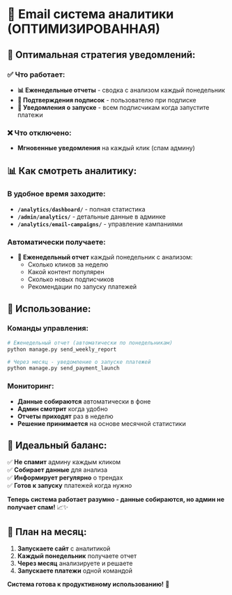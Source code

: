 # 📧 Email система аналитики (ОПТИМИЗИРОВАННАЯ)

## 🎯 **Оптимальная стратегия уведомлений:**

### ✅ **Что работает:**
- **📊 Еженедельные отчеты** - сводка с анализом каждый понедельник
- **📝 Подтверждения подписок** - пользователю при подписке  
- **🚀 Уведомления о запуске** - всем подписчикам когда запустите платежи

### ❌ **Что отключено:**
- **Мгновенные уведомления** на каждый клик (спам админу)

## 📊 **Как смотреть аналитику:**

### **В удобное время заходите:**
- **`/analytics/dashboard/`** - полная статистика
- **`/admin/analytics/`** - детальные данные в админке
- **`/analytics/email-campaigns/`** - управление кампаниями

### **Автоматически получаете:**
- **📧 Еженедельный отчет** каждый понедельник с анализом:
  - Сколько кликов за неделю
  - Какой контент популярен
  - Сколько новых подписчиков
  - Рекомендации по запуску платежей

## 🚀 **Использование:**

### **Команды управления:**
```bash
# Еженедельный отчет (автоматически по понедельникам)
python manage.py send_weekly_report

# Через месяц - уведомление о запуске платежей
python manage.py send_payment_launch
```

### **Мониторинг:**
- **Данные собираются** автоматически в фоне
- **Админ смотрит** когда удобно
- **Отчеты приходят** раз в неделю
- **Решение принимается** на основе месячной статистики

## 🎯 **Идеальный баланс:**

✅ **Не спамит** админу каждым кликом  
✅ **Собирает данные** для анализа  
✅ **Информирует регулярно** о трендах  
✅ **Готов к запуску** платежей когда нужно  

**Теперь система работает разумно - данные собираются, но админ не получает спам!** 📈✨

## 📅 **План на месяц:**

1. **Запускаете сайт** с аналитикой
2. **Каждый понедельник** получаете отчет  
3. **Через месяц** анализируете и решаете
4. **Запускаете платежи** одной командой

**Система готова к продуктивному использованию!** 🚀
